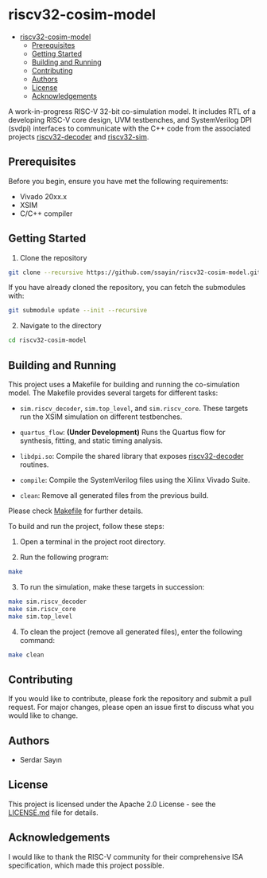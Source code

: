 # riscv32-cosim-model

<!--toc:start-->
- [riscv32-cosim-model](#riscv32-cosim-model)
  - [Prerequisites](#prerequisites)
  - [Getting Started](#getting-started)
  - [Building and Running](#building-and-running)
  - [Contributing](#contributing)
  - [Authors](#authors)
  - [License](#license)
  - [Acknowledgements](#acknowledgements)
<!--toc:end-->

A work-in-progress RISC-V 32-bit co-simulation model. It includes RTL of a developing RISC-V core design, UVM testbenches, and SystemVerilog DPI (svdpi) interfaces to communicate with the C++ code from the associated projects [riscv32-decoder](https://github.com/ssayin/riscv32-decoder.git) and [riscv32-sim](https://github.com/ssayin/riscv32-sim.git).

## Prerequisites

Before you begin, ensure you have met the following requirements: 
- Vivado 20xx.x
- XSIM
- C/C++ compiler

## Getting Started

1. Clone the repository

```sh
git clone --recursive https://github.com/ssayin/riscv32-cosim-model.git
```

If you have already cloned the repository, you can fetch the submodules with:

```sh
git submodule update --init --recursive
```

2. Navigate to the directory

```sh
cd riscv32-cosim-model
```

## Building and Running

This project uses a Makefile for building and running the co-simulation model. The Makefile provides several targets for different tasks:

- `sim.riscv_decoder`, `sim.top_level`, and `sim.riscv_core`. These targets run the XSIM simulation on different testbenches.

- `quartus_flow`: **(Under Development)** Runs the Quartus flow for synthesis, fitting, and static timing analysis.

- `libdpi.so`: Compile the shared library that exposes [riscv32-decoder](https://github.com/ssayin/riscv32-decoder.git) routines.

- `compile`: Compile the SystemVerilog files using the Xilinx Vivado Suite. 

- `clean`: Remove all generated files from the previous build.

Please check [Makefile](Makefile) for further details.

To build and run the project, follow these steps:

1. Open a terminal in the project root directory.

2. Run the following program:

```sh 
make
```

3. To run the simulation, make these targets in succession:

```sh
make sim.riscv_decoder
make sim.riscv_core
make sim.top_level
```

4. To clean the project (remove all generated files), enter the following command:

```sh
make clean
```

## Contributing

If you would like to contribute, please fork the repository and submit a pull request. For major changes, please open an issue first to discuss what you would like to change.

## Authors
- Serdar Sayın

## License

This project is licensed under the Apache 2.0 License - see the [LICENSE.md](LICENSE) file for details.

## Acknowledgements

I would like to thank the RISC-V community for their comprehensive ISA specification, which made this project possible.

